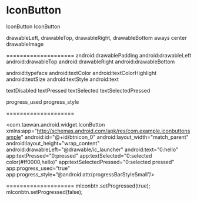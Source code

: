IconButton
==========

IconButton 
IconButton


drawableLeft, drawableTop, drawableRight, drawableBottom
aways center drawableImage

====================
android:drawablePadding
android:drawableLeft
android:drawableTop
android:drawableRight
android:drawableBottom

android:typeface
android:textColor
android:textColorHighlight
android:textSize
android:textStyle
android:text

textDisabled
textPressed
textSelected
textSelectedPressed

progress_used
progress_style


====================

<com.taewan.android.widget.IconButton
  xmlns:app="http://schemas.android.com/apk/res/com.example.iconbuttonsample"
  android:id="@+id/btnicon_0"
  android:layout_width="match_parent"
  android:layout_height="wrap_content"
  android:drawableLeft="@drawable/ic_launcher"
  android:text="0:hello"
	app:textPressed="0:pressed"
  app:textSelected="0:selected color(#ff0000,hello)"
  app:textSelectedPressed="0:selected pressed"
	app:progress_used=“true"
	app:progress_style=“@android:attr/progressBarStyleSmall”/>

====================
mIconbtn.setProgressed(true);
mIconbtn.setProgressed(false);
